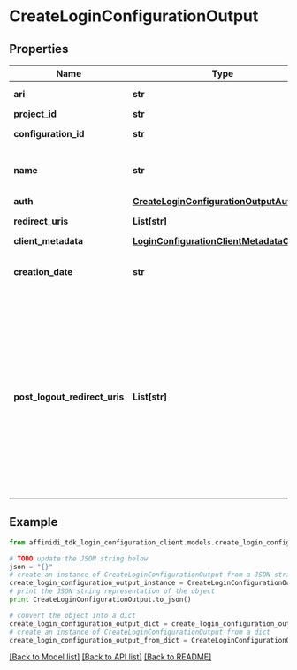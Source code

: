 # CreateLoginConfigurationOutput

## Properties

| Name                          | Type                                                                                    | Description                                                                                                                                                                                                     | Notes      |
| ----------------------------- | --------------------------------------------------------------------------------------- | --------------------------------------------------------------------------------------------------------------------------------------------------------------------------------------------------------------- | ---------- |
| **ari**                       | **str**                                                                                 | Configuration ari                                                                                                                                                                                               |
| **project_id**                | **str**                                                                                 | Project id                                                                                                                                                                                                      |
| **configuration_id**          | **str**                                                                                 | Configuration id                                                                                                                                                                                                | [optional] |
| **name**                      | **str**                                                                                 | User defined login configuration name                                                                                                                                                                           |
| **auth**                      | [**CreateLoginConfigurationOutputAuth**](CreateLoginConfigurationOutputAuth.md)         |                                                                                                                                                                                                                 |
| **redirect_uris**             | **List[str]**                                                                           | OAuth 2.0 Redirect URIs                                                                                                                                                                                         |
| **client_metadata**           | [**LoginConfigurationClientMetadataOutput**](LoginConfigurationClientMetadataOutput.md) |                                                                                                                                                                                                                 |
| **creation_date**             | **str**                                                                                 | OAuth 2.0 Client Creation Date                                                                                                                                                                                  |
| **post_logout_redirect_uris** | **List[str]**                                                                           | Post Logout Redirect URIs, Used to redirect the user&#39;s browser to a specified URL after the logout process is complete. Must match the domain, port, scheme of at least one of the registered redirect URIs | [optional] |

## Example

```python
from affinidi_tdk_login_configuration_client.models.create_login_configuration_output import CreateLoginConfigurationOutput

# TODO update the JSON string below
json = "{}"
# create an instance of CreateLoginConfigurationOutput from a JSON string
create_login_configuration_output_instance = CreateLoginConfigurationOutput.from_json(json)
# print the JSON string representation of the object
print CreateLoginConfigurationOutput.to_json()

# convert the object into a dict
create_login_configuration_output_dict = create_login_configuration_output_instance.to_dict()
# create an instance of CreateLoginConfigurationOutput from a dict
create_login_configuration_output_from_dict = CreateLoginConfigurationOutput.from_dict(create_login_configuration_output_dict)
```

[[Back to Model list]](../README.md#documentation-for-models) [[Back to API list]](../README.md#documentation-for-api-endpoints) [[Back to README]](../README.md)
